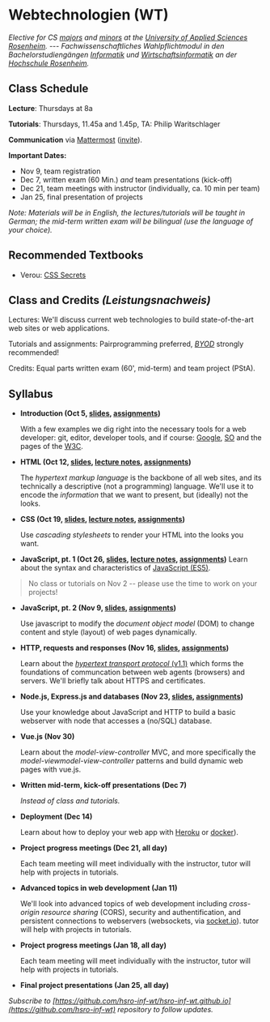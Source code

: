 # Webtechnologien (WT)


_Elective for CS [majors](https://www.fh-rosenheim.de/technik/informatik-mathematik/informatik-bachelor/) and [minors](https://www.fh-rosenheim.de/technik/informatik-mathematik/wirtschaftsinformatik-bachelor/) at the [University of Applied Sciences Rosenheim](https://www.fh-rosenheim.de). --- Fachwissenschaftliches Wahlpflichtmodul in den Bachelorstudiengängen [Informatik](https://www.fh-rosenheim.de/technik/informatik-mathematik/informatik-bachelor/) und [Wirtschaftsinformatik](https://www.fh-rosenheim.de/technik/informatik-mathematik/wirtschaftsinformatik-bachelor/) an der [Hochschule Rosenheim](www.fh-rosenheim.de)._


## Class Schedule

**Lecture**: Thursdays at 8a

**Tutorials**: Thursdays, 11.45a and 1.45p, TA: Philip Waritschlager

**Communication** via [Mattermost](https://inf-mattermost.fh-rosenheim.de/wt-2017/channels/town-square) ([invite](https://inf-mattermost.fh-rosenheim.de/signup_user_complete/?id=cwd8jpz4ijfxdgg6i6q45d1asa)).

**Important Dates:**
- Nov 9, team registration
- Dec 7, written exam (60 Min.) *and* team presentations (kick-off)
- Dec 21, team meetings with instructor (individually, ca. 10 min per team)
- Jan 25, final presentation of projects

_Note: Materials will be in English, the lectures/tutorials will be taught in German; the mid-term written exam will be bilingual (use the language of your choice)._


## Recommended Textbooks
- Verou: [CSS Secrets](https://www.amazon.de/CSS-Secrets-Solutions-Everyday-Problems/dp/1449372635)


## Class and Credits _(Leistungsnachweis)_
Lectures: We'll discuss current web technologies to build state-of-the-art web sites or web applications.

Tutorials and assignments: Pairprogramming preferred, [_BYOD_](https://en.wikipedia.org/wiki/Bring_your_own_device) strongly recommended!

Credits: Equal parts written exam (60', mid-term) and team project (PStA).


## Syllabus
- **Introduction (Oct 5, [slides](/01s-intro/), [assignments](/01a-tools/))**

	With a few examples we dig right into the necessary tools for a web developer: git, editor, developer tools, and if course: [Google](https://www.google.com), [SO](https://www.stackoverflow.com) and the pages of the [W3C](https://www.w3.org/).

- **HTML (Oct 12, [slides](/02s-html/), [lecture notes](/02ln-html/), [assignments](/02a-html/))**

	The *hypertext markup language* is the backbone of all web sites, and its technically a descriptive (not a programming) language.
	We'll use it to encode the _information_ that we want to present, but (ideally) not the looks.

- **CSS (Oct 19, [slides](/03s-css/), [lecture notes](/03ln-css/), [assignments](/03a-css/))**

	Use *cascading stylesheets* to render your HTML into the looks you want.
	
- **JavaScript, pt. 1 (Oct 26, [slides](/04s-js-1/), [lecture notes](/04ln-js-1/), [assignments](/04a-js-1/))**
	Learn about the syntax and characteristics of [JavaScript (ES5)](http://es6-features.org/).

> No class or tutorials on Nov 2 -- please use the time to work on your projects!

- **JavaScript, pt. 2 (Nov 9, [slides](/05s-js-2/), [assignments](/05a-js-2/))**

	Use javascript to modify the *document object model* (DOM) to change content and style (layout) of web pages dynamically.
	
- **HTTP, requests and responses (Nov 16, [slides](/06s-http), [assignments](/06a-http/))**

	Learn about the [*hypertext transport protocol* (v1.1)](https://tools.ietf.org/html/rfc7231) which forms the foundations of communcation between web agents (browsers) and servers.
	We'll briefly talk about HTTPS and certificates.

- **Node.js, Express.js and databases (Nov 23, [slides](/07s-express-db/), [assignments](/07a-express-db/))**

	Use your knowledge about JavaScript and HTTP to build a basic webserver with node that accesses a (no/SQL) database.

- **Vue.js (Nov 30)**

	Learn about the *model-view-controller* MVC, and more specifically the *model-viewmodel-view-controller* patterns and build dynamic web pages with vue.js.

- **Written mid-term, kick-off presentations (Dec 7)**

	_Instead of class and tutorials._

- **Deployment (Dec 14)**

	Learn about how to deploy your web app with [Heroku](https://www.heroku.com/) or [docker](https://www.docker.com)).

- **Project progress meetings (Dec 21, all day)**

	Each team meeting will meet individually with the instructor, tutor will help with projects in tutorials.

- **Advanced topics in web development (Jan 11)**

	We'll look into advanced topics of web development including *cross-origin resource sharing* (CORS), security and authentification, and persistent connections to webservers (websockets, via [socket.io](https://socket.io/)).
	tutor will help with projects in tutorials.

- **Project progress meetings (Jan 18, all day)**

	Each team meeting will meet individually with the instructor, tutor will help with projects in tutorials.
	
- **Final project presentations (Jan 25, all day)**


_Subscribe to [https://github.com/hsro-inf-wt/hsro-inf-wt.github.io](https://github.com/hsro-inf-wt) repository to follow updates._
